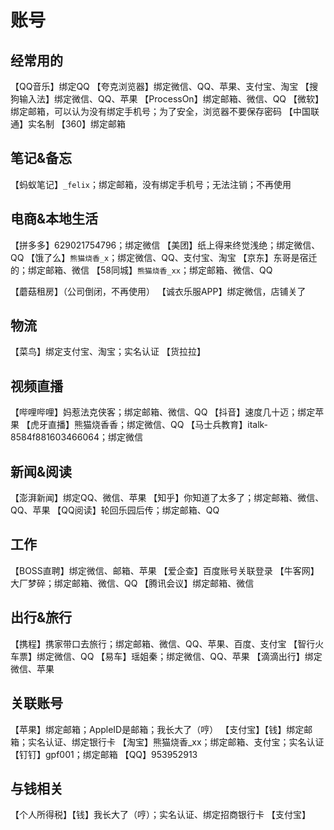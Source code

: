 # 账号

## 经常用的

【QQ音乐】绑定QQ
【夸克浏览器】绑定微信、QQ、苹果、支付宝、淘宝
【搜狗输入法】绑定微信、QQ、苹果
【ProcessOn】绑定邮箱、微信、QQ
【微软】绑定邮箱，可以认为没有绑定手机号；为了安全，浏览器不要保存密码
【中国联通】实名制
【360】绑定邮箱

## 笔记&备忘

【蚂蚁笔记】`_felix`；绑定邮箱，没有绑定手机号；无法注销；不再使用

## 电商&本地生活

【拼多多】629021754796；绑定微信
【美团】纸上得来终觉浅绝；绑定微信、QQ
【饿了么】`熊猫烧香_x`；绑定微信、QQ、支付宝、淘宝
【京东】东哥是宿迁的；绑定邮箱、微信
【58同城】`熊猫烧香_xx`；绑定邮箱、微信、QQ

【蘑菇租房】（公司倒闭，不再使用）
【诚衣乐服APP】绑定微信，店铺关了

## 物流

【菜鸟】绑定支付宝、淘宝；实名认证
【货拉拉】

## 视频直播

【哔哩哔哩】妈惹法克侠客；绑定邮箱、微信、QQ
【抖音】速度几十迈；绑定苹果
【虎牙直播】熊猫烧香香；绑定微信、QQ
【马士兵教育】italk-8584f881603466064；绑定微信

## 新闻&阅读

【澎湃新闻】绑定QQ、微信、苹果
【知乎】你知道了太多了；绑定邮箱、微信、QQ、苹果
【QQ阅读】轮回乐园后传；绑定邮箱、QQ

## 工作

【BOSS直聘】绑定微信、邮箱、苹果
【爱企查】百度账号关联登录
【牛客网】大厂梦碎；绑定邮箱、微信、QQ
【腾讯会议】绑定邮箱、微信

## 出行&旅行

【携程】携家带口去旅行；绑定邮箱、微信、QQ、苹果、百度、支付宝
【智行火车票】绑定微信、QQ
【易车】瑶姐秦；绑定微信、QQ、苹果
【滴滴出行】绑定微信、苹果

## 关联账号

【苹果】绑定邮箱；AppleID是邮箱；我长大了（哼）
【支付宝】【钱】绑定邮箱；实名认证、绑定银行卡
【淘宝】熊猫烧香_xx；绑定邮箱、支付宝；实名认证
【钉钉】gpf001；绑定邮箱
【QQ】953952913

## 与钱相关

【个人所得税】【钱】我长大了（哼）；实名认证、绑定招商银行卡
【支付宝】